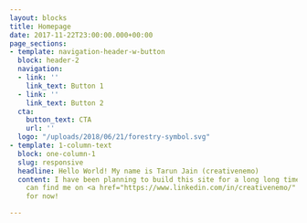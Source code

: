 ```yaml
---
layout: blocks
title: Homepage
date: 2017-11-22T23:00:00.000+00:00
page_sections:
- template: navigation-header-w-button
  block: header-2
  navigation:
  - link: ''
    link_text: Button 1
  - link: ''
    link_text: Button 2
  cta:
    button_text: CTA
    url: ''
  logo: "/uploads/2018/06/21/forestry-symbol.svg"
- template: 1-column-text
  block: one-column-1
  slug: responsive
  headline: Hello World! My name is Tarun Jain (creativenemo)
  content: I have been planning to build this site for a long long time! <br><br>You
    can find me on <a href="https://www.linkedin.com/in/creativenemo/" title="">LinkedIn</a>
    for now!

---
```

